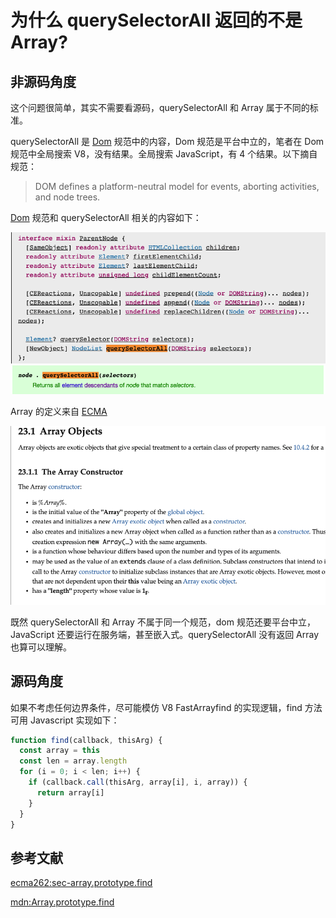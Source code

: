 # 为什么 querySelectorAll 返回的不是 Array?

## 非源码角度

这个问题很简单，其实不需要看源码，querySelectorAll 和 Array 属于不同的标准。

querySelectorAll 是 [Dom](https://dom.spec.whatwg.org/) 规范中的内容，Dom 规范是平台中立的，笔者在 Dom 规范中全局搜索 V8，没有结果。全局搜索 JavaScript，有 4 个结果。以下摘自规范：

> DOM defines a platform-neutral model for events, aborting activities, and node trees.


[Dom](https://dom.spec.whatwg.org/#parentnode) 规范和 querySelectorAll 相关的内容如下：

![querySelectorIDL](https://raw.githubusercontent.com/xudale/blog/master/assets/querySelectorIDL.png)
![querySelectorDesc](https://raw.githubusercontent.com/xudale/blog/master/assets/querySelectorDesc.png)


Array 的定义来自 [ECMA](https://tc39.es/ecma262/#sec-array-constructor)

![arrayecma](https://raw.githubusercontent.com/xudale/blog/master/assets/arrayecma.png)


既然 querySelectorAll 和 Array 不属于同一个规范，dom 规范还要平台中立，JavaScript 还要运行在服务端，甚至嵌入式。querySelectorAll 没有返回 Array 也算可以理解。


## 源码角度

如果不考虑任何边界条件，尽可能模仿 V8 FastArrayfind 的实现逻辑，find 方法可用 Javascript 实现如下：

```Javascript
function find(callback, thisArg) {
  const array = this
  const len = array.length
  for (i = 0; i < len; i++) {
    if (callback.call(thisArg, array[i], i, array)) {
      return array[i]
    }
  }
}
```

## 参考文献

[ecma262:sec-array.prototype.find](https://tc39.es/ecma262/#sec-array.prototype.find)

[mdn:Array.prototype.find](https://developer.mozilla.org/zh-CN/docs/Web/JavaScript/Reference/Global_Objects/Array/find)


















